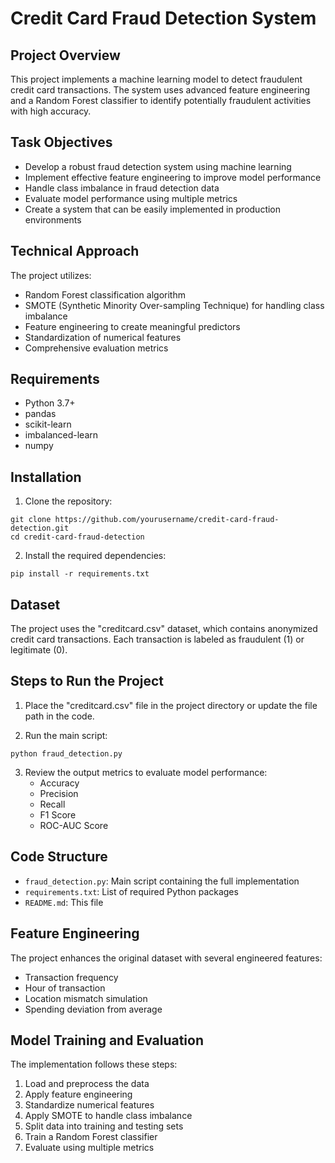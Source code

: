# Credit Card Fraud Detection System

## Project Overview
This project implements a machine learning model to detect fraudulent credit card transactions. The system uses advanced feature engineering and a Random Forest classifier to identify potentially fraudulent activities with high accuracy.

## Task Objectives
- Develop a robust fraud detection system using machine learning
- Implement effective feature engineering to improve model performance
- Handle class imbalance in fraud detection data
- Evaluate model performance using multiple metrics
- Create a system that can be easily implemented in production environments

## Technical Approach
The project utilizes:
- Random Forest classification algorithm
- SMOTE (Synthetic Minority Over-sampling Technique) for handling class imbalance
- Feature engineering to create meaningful predictors
- Standardization of numerical features
- Comprehensive evaluation metrics

## Requirements
- Python 3.7+
- pandas
- scikit-learn
- imbalanced-learn
- numpy

## Installation
1. Clone the repository:
```
git clone https://github.com/yourusername/credit-card-fraud-detection.git
cd credit-card-fraud-detection
```

2. Install the required dependencies:
```
pip install -r requirements.txt
```

## Dataset
The project uses the "creditcard.csv" dataset, which contains anonymized credit card transactions. Each transaction is labeled as fraudulent (1) or legitimate (0).

## Steps to Run the Project
1. Place the "creditcard.csv" file in the project directory or update the file path in the code.

2. Run the main script:
```
python fraud_detection.py
```

3. Review the output metrics to evaluate model performance:
   - Accuracy
   - Precision
   - Recall
   - F1 Score
   - ROC-AUC Score

## Code Structure
- `fraud_detection.py`: Main script containing the full implementation
- `requirements.txt`: List of required Python packages
- `README.md`: This file

## Feature Engineering
The project enhances the original dataset with several engineered features:
- Transaction frequency
- Hour of transaction
- Location mismatch simulation
- Spending deviation from average

## Model Training and Evaluation
The implementation follows these steps:
1. Load and preprocess the data
2. Apply feature engineering
3. Standardize numerical features
4. Apply SMOTE to handle class imbalance
5. Split data into training and testing sets
6. Train a Random Forest classifier
7. Evaluate using multiple metrics

